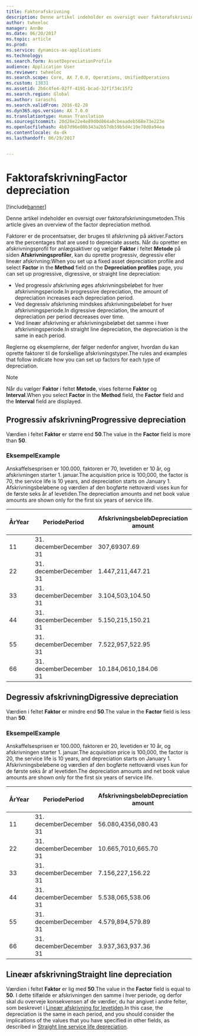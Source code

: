 ```yaml
---
title: Faktorafskrivning
description: Denne artikel indeholder en oversigt over faktorafskrivningsmetoden.
author: twheeloc
manager: AnnBe
ms.date: 06/20/2017
ms.topic: article
ms.prod: 
ms.service: dynamics-ax-applications
ms.technology: 
ms.search.form: AssetDepreciationProfile
audience: Application User
ms.reviewer: twheeloc
ms.search.scope: Core, AX 7.0.0, Operations, UnifiedOperations
ms.custom: 13831
ms.assetid: 2b6c4fe4-02ff-4191-bcad-32f1f34c15f2
ms.search.region: Global
ms.author: saraschi
ms.search.validFrom: 2016-02-28
ms.dyn365.ops.version: AX 7.0.0
ms.translationtype: Human Translation
ms.sourcegitcommit: 20d28e22e4e89d0d864a0cbeaadeb568e73e223e
ms.openlocfilehash: 4b87d96e80b343a2b57db59b5d4c19e70d0a94ea
ms.contentlocale: da-dk
ms.lasthandoff: 06/29/2017


---
```


# <a name="factor-depreciation"></a><span data-ttu-id="48a42-103">Faktorafskrivning</span><span class="sxs-lookup"><span data-stu-id="48a42-103">Factor depreciation</span></span>

[!include[banner](../includes/banner.md)]


<span data-ttu-id="48a42-104">Denne artikel indeholder en oversigt over faktorafskrivningsmetoden.</span><span class="sxs-lookup"><span data-stu-id="48a42-104">This article gives an overview of the factor depreciation method.</span></span>

<span data-ttu-id="48a42-105">Faktorer er de procentsatser, der bruges til afskrivning på aktiver.</span><span class="sxs-lookup"><span data-stu-id="48a42-105">Factors are the percentages that are used to depreciate assets.</span></span> <span data-ttu-id="48a42-106">Når du opretter en afskrivningsprofil for anlægsaktiver og vælger **Faktor** i feltet **Metode** på siden **Afskrivningsprofiler**, kan du oprette progressiv, degressiv eller lineær afskrivning:</span><span class="sxs-lookup"><span data-stu-id="48a42-106">When you set up a fixed asset depreciation profile and select **Factor** in the **Method** field on the **Depreciation profiles** page, you can set up progressive, digressive, or straight line depreciation:</span></span>

-   <span data-ttu-id="48a42-107">Ved progressiv afskrivning øges afskrivningsbeløbet for hver afskrivningsperiode.</span><span class="sxs-lookup"><span data-stu-id="48a42-107">In progressive depreciation, the amount of depreciation increases each depreciation period.</span></span>
-   <span data-ttu-id="48a42-108">Ved degressiv afskrivning mindskes afskrivningsbeløbet for hver afskrivningsperiode.</span><span class="sxs-lookup"><span data-stu-id="48a42-108">In digressive depreciation, the amount of depreciation per period decreases over time.</span></span>
-   <span data-ttu-id="48a42-109">Ved lineær afskrivning er afskrivningsbeløbet det samme i hver afskrivningsperiode.</span><span class="sxs-lookup"><span data-stu-id="48a42-109">In straight line depreciation, the depreciation is the same in each period.</span></span>

<span data-ttu-id="48a42-110">Reglerne og eksemplerne, der følger nedenfor angiver, hvordan du kan oprette faktorer til de forskellige afskrivningstyper.</span><span class="sxs-lookup"><span data-stu-id="48a42-110">The rules and examples that follow indicate how you can set up factors for each type of depreciation.</span></span> 

> [!NOTE] 
> <span data-ttu-id="48a42-111">Når du vælger **Faktor** i feltet **Metode**, vises felterne **Faktor** og **Interval**.</span><span class="sxs-lookup"><span data-stu-id="48a42-111">When you select **Factor** in the **Method** field, the **Factor** field and the **Interval** field are displayed.</span></span>

## <a name="progressive-depreciation"></a><span data-ttu-id="48a42-112">Progressiv afskrivning</span><span class="sxs-lookup"><span data-stu-id="48a42-112">Progressive depreciation</span></span>
<span data-ttu-id="48a42-113">Værdien i feltet **Faktor** er større end **50**.</span><span class="sxs-lookup"><span data-stu-id="48a42-113">The value in the **Factor** field is more than **50**.</span></span>

### <a name="example"></a><span data-ttu-id="48a42-114">Eksempel</span><span class="sxs-lookup"><span data-stu-id="48a42-114">Example</span></span>

<span data-ttu-id="48a42-115">Anskaffelsesprisen er 100.000, faktoren er 70, levetiden er 10 år, og afskrivningen starter 1. januar.</span><span class="sxs-lookup"><span data-stu-id="48a42-115">The acquisition price is 100,000, the factor is 70, the service life is 10 years, and depreciation starts on January 1.</span></span> <span data-ttu-id="48a42-116">Afskrivningsbeløbene og værdien af den bogførte nettoværdi vises kun for de første seks år af levetiden.</span><span class="sxs-lookup"><span data-stu-id="48a42-116">The depreciation amounts and net book value amounts are shown only for the first six years of service life.</span></span>

| <span data-ttu-id="48a42-117">År</span><span class="sxs-lookup"><span data-stu-id="48a42-117">Year</span></span> | <span data-ttu-id="48a42-118">Periode</span><span class="sxs-lookup"><span data-stu-id="48a42-118">Period</span></span>      | <span data-ttu-id="48a42-119">Afskrivningsbeløb</span><span class="sxs-lookup"><span data-stu-id="48a42-119">Depreciation amount</span></span> | <span data-ttu-id="48a42-120">Bogført nettoværdi – beløb</span><span class="sxs-lookup"><span data-stu-id="48a42-120">Net book value amount</span></span> |
|------|-------------|---------------------|-----------------------|
| <span data-ttu-id="48a42-121">1</span><span class="sxs-lookup"><span data-stu-id="48a42-121">1</span></span>    | <span data-ttu-id="48a42-122">31. december</span><span class="sxs-lookup"><span data-stu-id="48a42-122">December 31</span></span> | <span data-ttu-id="48a42-123">307,69</span><span class="sxs-lookup"><span data-stu-id="48a42-123">307.69</span></span>              | <span data-ttu-id="48a42-124">99.692,31</span><span class="sxs-lookup"><span data-stu-id="48a42-124">99,692.31</span></span>             |
| <span data-ttu-id="48a42-125">2</span><span class="sxs-lookup"><span data-stu-id="48a42-125">2</span></span>    | <span data-ttu-id="48a42-126">31. december</span><span class="sxs-lookup"><span data-stu-id="48a42-126">December 31</span></span> | <span data-ttu-id="48a42-127">1.447,21</span><span class="sxs-lookup"><span data-stu-id="48a42-127">1,447.21</span></span>            | <span data-ttu-id="48a42-128">98.245,10</span><span class="sxs-lookup"><span data-stu-id="48a42-128">98,245.10</span></span>             |
| <span data-ttu-id="48a42-129">3</span><span class="sxs-lookup"><span data-stu-id="48a42-129">3</span></span>    | <span data-ttu-id="48a42-130">31. december</span><span class="sxs-lookup"><span data-stu-id="48a42-130">December 31</span></span> | <span data-ttu-id="48a42-131">3.104,50</span><span class="sxs-lookup"><span data-stu-id="48a42-131">3,104.50</span></span>            | <span data-ttu-id="48a42-132">95.140,60</span><span class="sxs-lookup"><span data-stu-id="48a42-132">95,140.60</span></span>             |
| <span data-ttu-id="48a42-133">4</span><span class="sxs-lookup"><span data-stu-id="48a42-133">4</span></span>    | <span data-ttu-id="48a42-134">31. december</span><span class="sxs-lookup"><span data-stu-id="48a42-134">December 31</span></span> | <span data-ttu-id="48a42-135">5.150,21</span><span class="sxs-lookup"><span data-stu-id="48a42-135">5,150.21</span></span>            | <span data-ttu-id="48a42-136">89.990,39</span><span class="sxs-lookup"><span data-stu-id="48a42-136">89,990.39</span></span>             |
| <span data-ttu-id="48a42-137">5</span><span class="sxs-lookup"><span data-stu-id="48a42-137">5</span></span>    | <span data-ttu-id="48a42-138">31. december</span><span class="sxs-lookup"><span data-stu-id="48a42-138">December 31</span></span> | <span data-ttu-id="48a42-139">7.522,95</span><span class="sxs-lookup"><span data-stu-id="48a42-139">7,522.95</span></span>            | <span data-ttu-id="48a42-140">82.467,44</span><span class="sxs-lookup"><span data-stu-id="48a42-140">82,467.44</span></span>             |
| <span data-ttu-id="48a42-141">6</span><span class="sxs-lookup"><span data-stu-id="48a42-141">6</span></span>    | <span data-ttu-id="48a42-142">31. december</span><span class="sxs-lookup"><span data-stu-id="48a42-142">December 31</span></span> | <span data-ttu-id="48a42-143">10.184,06</span><span class="sxs-lookup"><span data-stu-id="48a42-143">10,184.06</span></span>           | <span data-ttu-id="48a42-144">72.283,38</span><span class="sxs-lookup"><span data-stu-id="48a42-144">72,283.38</span></span>             |

## <a name="digressive-depreciation"></a><span data-ttu-id="48a42-145">Degressiv afskrivning</span><span class="sxs-lookup"><span data-stu-id="48a42-145">Digressive depreciation</span></span>
<span data-ttu-id="48a42-146">Værdien i feltet **Faktor** er mindre end **50**.</span><span class="sxs-lookup"><span data-stu-id="48a42-146">The value in the **Factor** field is less than **50**.</span></span>

### <a name="example"></a><span data-ttu-id="48a42-147">Eksempel</span><span class="sxs-lookup"><span data-stu-id="48a42-147">Example</span></span>

<span data-ttu-id="48a42-148">Anskaffelsesprisen er 100.000, faktoren er 20, levetiden er 10 år, og afskrivningen starter 1. januar.</span><span class="sxs-lookup"><span data-stu-id="48a42-148">The acquisition price is 100,000, the factor is 20, the service life is 10 years, and depreciation starts on January 1.</span></span> <span data-ttu-id="48a42-149">Afskrivningsbeløbene og værdien af den bogførte nettoværdi vises kun for de første seks år af levetiden.</span><span class="sxs-lookup"><span data-stu-id="48a42-149">The depreciation amounts and net book value amounts are shown only for the first six years of service life.</span></span>

| <span data-ttu-id="48a42-150">År</span><span class="sxs-lookup"><span data-stu-id="48a42-150">Year</span></span> | <span data-ttu-id="48a42-151">Periode</span><span class="sxs-lookup"><span data-stu-id="48a42-151">Period</span></span>      | <span data-ttu-id="48a42-152">Afskrivningsbeløb</span><span class="sxs-lookup"><span data-stu-id="48a42-152">Depreciation amount</span></span> | <span data-ttu-id="48a42-153">Bogført nettoværdi – beløb</span><span class="sxs-lookup"><span data-stu-id="48a42-153">Net book value amount</span></span> |
|------|-------------|---------------------|-----------------------|
| <span data-ttu-id="48a42-154">1</span><span class="sxs-lookup"><span data-stu-id="48a42-154">1</span></span>    | <span data-ttu-id="48a42-155">31. december</span><span class="sxs-lookup"><span data-stu-id="48a42-155">December 31</span></span> | <span data-ttu-id="48a42-156">56.080,43</span><span class="sxs-lookup"><span data-stu-id="48a42-156">56,080.43</span></span>           | <span data-ttu-id="48a42-157">43.919,57</span><span class="sxs-lookup"><span data-stu-id="48a42-157">43,919.57</span></span>             |
| <span data-ttu-id="48a42-158">2</span><span class="sxs-lookup"><span data-stu-id="48a42-158">2</span></span>    | <span data-ttu-id="48a42-159">31. december</span><span class="sxs-lookup"><span data-stu-id="48a42-159">December 31</span></span> | <span data-ttu-id="48a42-160">10.665,70</span><span class="sxs-lookup"><span data-stu-id="48a42-160">10,665.70</span></span>           | <span data-ttu-id="48a42-161">33.253,87</span><span class="sxs-lookup"><span data-stu-id="48a42-161">33,253.87</span></span>             |
| <span data-ttu-id="48a42-162">3</span><span class="sxs-lookup"><span data-stu-id="48a42-162">3</span></span>    | <span data-ttu-id="48a42-163">31. december</span><span class="sxs-lookup"><span data-stu-id="48a42-163">December 31</span></span> | <span data-ttu-id="48a42-164">7.156,22</span><span class="sxs-lookup"><span data-stu-id="48a42-164">7,156.22</span></span>            | <span data-ttu-id="48a42-165">26.097,65</span><span class="sxs-lookup"><span data-stu-id="48a42-165">26,097.65</span></span>             |
| <span data-ttu-id="48a42-166">4</span><span class="sxs-lookup"><span data-stu-id="48a42-166">4</span></span>    | <span data-ttu-id="48a42-167">31. december</span><span class="sxs-lookup"><span data-stu-id="48a42-167">December 31</span></span> | <span data-ttu-id="48a42-168">5.538,06</span><span class="sxs-lookup"><span data-stu-id="48a42-168">5,538.06</span></span>            | <span data-ttu-id="48a42-169">20.559,59</span><span class="sxs-lookup"><span data-stu-id="48a42-169">20,559.59</span></span>             |
| <span data-ttu-id="48a42-170">5</span><span class="sxs-lookup"><span data-stu-id="48a42-170">5</span></span>    | <span data-ttu-id="48a42-171">31. december</span><span class="sxs-lookup"><span data-stu-id="48a42-171">December 31</span></span> | <span data-ttu-id="48a42-172">4.579,89</span><span class="sxs-lookup"><span data-stu-id="48a42-172">4,579.89</span></span>            | <span data-ttu-id="48a42-173">15.979,70</span><span class="sxs-lookup"><span data-stu-id="48a42-173">15,979.70</span></span>             |
| <span data-ttu-id="48a42-174">6</span><span class="sxs-lookup"><span data-stu-id="48a42-174">6</span></span>    | <span data-ttu-id="48a42-175">31. december</span><span class="sxs-lookup"><span data-stu-id="48a42-175">December 31</span></span> | <span data-ttu-id="48a42-176">3.937,36</span><span class="sxs-lookup"><span data-stu-id="48a42-176">3,937.36</span></span>            | <span data-ttu-id="48a42-177">12.042,34</span><span class="sxs-lookup"><span data-stu-id="48a42-177">12,042.34</span></span>             |

## <a name="straight-line-depreciation"></a><span data-ttu-id="48a42-178">Lineær afskrivning</span><span class="sxs-lookup"><span data-stu-id="48a42-178">Straight line depreciation</span></span>
<span data-ttu-id="48a42-179">Værdien i feltet **Faktor** er lig med **50**.</span><span class="sxs-lookup"><span data-stu-id="48a42-179">The value in the **Factor** field is equal to **50**.</span></span> <span data-ttu-id="48a42-180">I dette tilfælde er afskrivningen den samme i hver periode, og derfor skal du overveje konsekvensen af de værdier, du har angivet i andre felter, som beskrevet i [Lineær afskrivning for levetiden](straight-line-service-life-depreciation.md).</span><span class="sxs-lookup"><span data-stu-id="48a42-180">In this case, the depreciation is the same in each period, and you should consider the implications of the values that you have specified in other fields, as described in [Straight line service life depreciation](straight-line-service-life-depreciation.md).</span></span>




